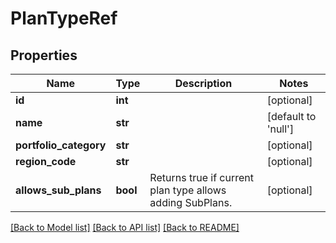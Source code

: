 # PlanTypeRef

## Properties
Name | Type | Description | Notes
------------ | ------------- | ------------- | -------------
**id** | **int** |  | [optional] 
**name** | **str** |  | [default to 'null']
**portfolio_category** | **str** |  | [optional] 
**region_code** | **str** |  | [optional] 
**allows_sub_plans** | **bool** | Returns true if current plan type allows adding SubPlans. | [optional] 

[[Back to Model list]](../README.md#documentation-for-models) [[Back to API list]](../README.md#documentation-for-api-endpoints) [[Back to README]](../README.md)

